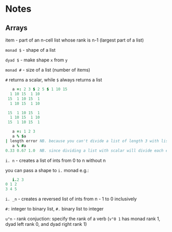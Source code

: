 # Notes

## Arrays

item - part of an n-cell list whose rank is n-1 (largest part of a list)

`monad $` - shape of a list

`dyad $` - make shape `x` from `y`

`monad #` - size of a list (number of items)

`#` returns a scalar, while `$` always returns a list

```J
   a =: 2 3 $ 2 5 $ 1 10 15
  1 10 15  1 10
 15  1 10 15  1
  1 10 15  1 10

 15  1 10 15  1
  1 10 15  1 10
 15  1 10 15  1

   a =: 1 2 3
   a % $a
| length error NB. because you can't divide a list of length 3 with list of length 1
   a % #a
0.33 0.67 1.0  NB. since dividing a list with scalar will divide each element with it
```

`i. n` - creates a list of ints from 0 to n without n

you can pass a shape to `i.` monad e.g.:
```J
   i.2 3
0 1 2
3 4 5
```

`i. _n` - creates a reversed list of ints from n - 1 to 0 inclusively

`#:` integer to binary list, `#.` binary list to integer

`u"n` - rank conjuction: specify the rank of a verb (`v"0 1` has monad rank 1, dyad left rank 0, and dyad right rank 1)
